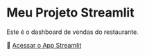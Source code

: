 # Meu Projeto Streamlit

Este é o dashboard de vendas do restaurante.

🔗 [Acessar o App Streamlit](https://seu-app-streamlit-app-url)
